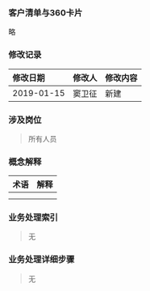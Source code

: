 ### 客户清单与360卡片

略

### 修改记录

| 修改日期 | 修改人 | 修改内容 |
| :--- | :--- | :--- |
| 2019-01-15 | 窦卫征 | 新建 |

### 涉及岗位

> 所有人员

### 概念解释

| 术语 | 解释 |
| :--- | :--- |
|  |  |
|  |  |

### 业务处理索引

> 无

### 业务处理详细步骤

> 无




